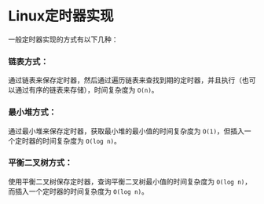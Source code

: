# Linux定时器实现

一般定时器实现的方式有以下几种：

### 链表方式：
通过链表来保存定时器，然后通过遍历链表来查找到期的定时器，并且执行（也可以通过有序的链表来存储），时间复杂度为 `O(n)`。

### 最小堆方式：
通过最小堆来保存定时器，获取最小堆的最小值的时间复杂度为 `O(1)`，但插入一个定时器的时间复杂度为 `O(log n)`。

### 平衡二叉树方式：
使用平衡二叉树保存定时器，查询平衡二叉树最小值的时间复杂度为 `O(log n)`，而插入一个定时器的时间复杂度为 `O(log n)`。
